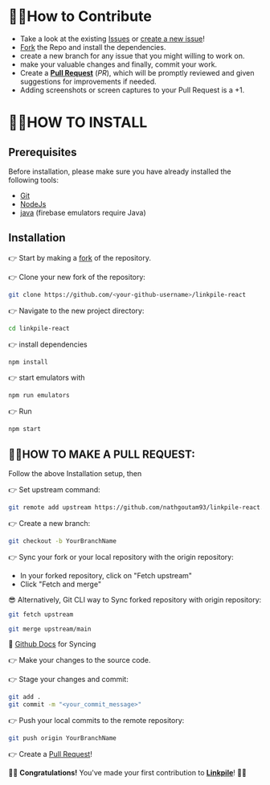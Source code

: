 # 👨‍🔧How to Contribute

- Take a look at the existing [Issues](https://github.com/nathgoutam93/linkpile-react/issues) or [create a new issue](https://github.com/nathgoutam93/linkpile-react/issues/new/choose)!
- [Fork](https://github.com/nathgoutam93/linkpile-react/fork) the Repo and install the dependencies.
- create a new branch for any issue that you might willing to work on.
- make your valuable changes and finally, commit your work.
- Create a **[Pull Request](https://github.com/nathgoutam93/linkpile-react/compare)** (_PR_), which will be promptly reviewed and given suggestions for improvements if needed.
- Adding screenshots or screen captures to your Pull Request is a +1.

# 🤷‍♂️HOW TO INSTALL

## Prerequisites

Before installation, please make sure you have already installed the following tools:

- [Git](https://git-scm.com/downloads)
- [NodeJs](https://nodejs.org/en/download/)
- [java](https://java.com/download/ie_manual.jsp) (firebase emulators require Java)

## Installation

👉 Start by making a [fork](https://github.com/nathgoutam93/linkpile-react/fork) of the repository.

👉 Clone your new fork of the repository:

```bash
git clone https://github.com/<your-github-username>/linkpile-react
```

👉 Navigate to the new project directory:

```bash
cd linkpile-react
```

👉 install dependencies

```bash
npm install
```

👉 start emulators with

```bash
npm run emulators
```

👉 Run

```bash
npm start
```

## 🤷‍♀️HOW TO MAKE A PULL REQUEST:

Follow the above Installation setup, then

👉 Set upstream command:

```bash
git remote add upstream https://github.com/nathgoutam93/linkpile-react.git
```

👉 Create a new branch:

```bash
git checkout -b YourBranchName
```

👉 Sync your fork or your local repository with the origin repository:

- In your forked repository, click on "Fetch upstream"
- Click "Fetch and merge"

😎 Alternatively, Git CLI way to Sync forked repository with origin repository:

```bash
git fetch upstream

git merge upstream/main
```

📃 [Github Docs](https://docs.github.com/en/github/collaborating-with-pull-requests/addressing-merge-conflicts/resolving-a-merge-conflict-on-github) for Syncing

👉 Make your changes to the source code.

👉 Stage your changes and commit:

```bash
git add .
git commit -m "<your_commit_message>"
```

👉 Push your local commits to the remote repository:

```bash
git push origin YourBranchName
```

👉 Create a [Pull Request](https://help.github.com/en/github/collaborating-with-issues-and-pull-requests/creating-a-pull-request)!

🎉🎊 **Congratulations!** You've made your first contribution to [**Linkpile**](https://github.com/nathgoutam93/linkpile-react/graphs/contributors)! 🙌🏼
